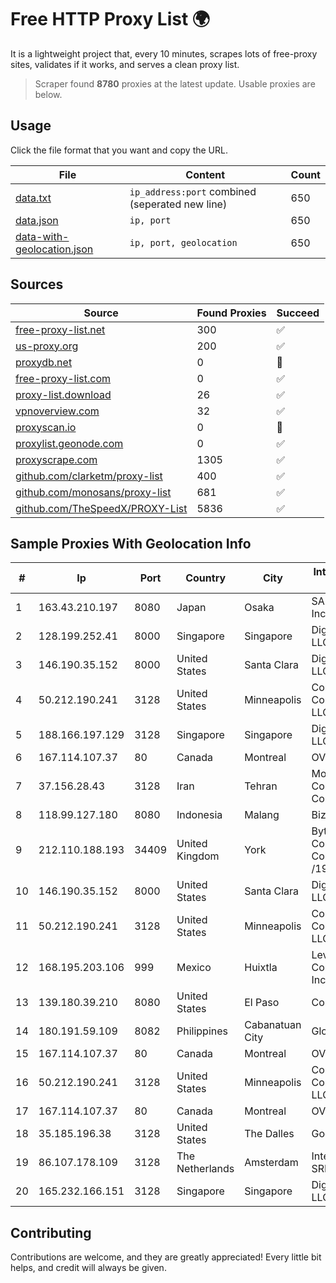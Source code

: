 
# Free HTTP Proxy List 🌍

It is a lightweight project that, every 10 minutes, scrapes lots of free-proxy sites, validates if it works, and serves a clean proxy list.


> Scraper found **8780** proxies at the latest update. Usable proxies are below.

## Usage

Click the file format that you want and copy the URL.


|File|Content|Count|
|----|-------|-----|
|[data.txt](https://raw.githubusercontent.com/themiralay/Proxy-List-World/master/data.txt)|`ip_address:port` combined (seperated new line)|650|
|[data.json](https://raw.githubusercontent.com/themiralay/Proxy-List-World/master/data.json)|`ip, port`|650|
|[data-with-geolocation.json](https://raw.githubusercontent.com/themiralay/Proxy-List-World/master/data-with-geolocation.json)|`ip, port, geolocation`|650|

## Sources

|Source|Found Proxies|Succeed|
|------|-------------|-------|
|[free-proxy-list.net](https://free-proxy-list.net)|300|✅|
|[us-proxy.org](https://www.us-proxy.org)|200|✅|
|[proxydb.net](http://proxydb.net)|0|🚫|
|[free-proxy-list.com](https://free-proxy-list.com/?page=&port=&type%5B%5D=http&type%5B%5D=https&up_time=0&search=Search)|0|✅|
|[proxy-list.download](https://www.proxy-list.download/HTTP)|26|✅|
|[vpnoverview.com](https://vpnoverview.com/privacy/anonymous-browsing/free-proxy-servers)|32|✅|
|[proxyscan.io](https://www.proxyscan.io)|0|🚫|
|[proxylist.geonode.com](https://proxylist.geonode.com/api/proxy-list?limit=300&page=1&sort_by=lastChecked&sort_type=desc&protocols=http,https)|0|✅|
|[proxyscrape.com](https://api.proxyscrape.com/v2/?request=displayproxies&protocol=http&timeout=10000&country=all&ssl=all&anonymity=all)|1305|✅|
|[github.com/clarketm/proxy-list](https://raw.githubusercontent.com/clarketm/proxy-list/master/proxy-list-raw.txt)|400|✅|
|[github.com/monosans/proxy-list](https://raw.githubusercontent.com/monosans/proxy-list/main/proxies/http.txt)|681|✅|
|[github.com/TheSpeedX/PROXY-List](https://raw.githubusercontent.com/TheSpeedX/PROXY-List/master/http.txt)|5836|✅|


## Sample Proxies With Geolocation Info

|#|Ip|Port|Country|City|Internet Service Provider|
|-|--|----|-------|----|-------------------------|
|1|163.43.210.197|8080|Japan|Osaka|SAKURA Internet Inc.|
|2|128.199.252.41|8000|Singapore|Singapore|DigitalOcean, LLC|
|3|146.190.35.152|8000|United States|Santa Clara|DigitalOcean, LLC|
|4|50.212.190.241|3128|United States|Minneapolis|Comcast Cable Communications, LLC|
|5|188.166.197.129|3128|Singapore|Singapore|DigitalOcean, LLC|
|6|167.114.107.37|80|Canada|Montreal|OVH SAS|
|7|37.156.28.43|3128|Iran|Tehran|Mobin Net Communication Company|
|8|118.99.127.180|8080|Indonesia|Malang|Biznet Metronet|
|9|212.110.188.193|34409|United Kingdom|York|Bytemark Computer Consulting Ltd /19|
|10|146.190.35.152|8000|United States|Santa Clara|DigitalOcean, LLC|
|11|50.212.190.241|3128|United States|Minneapolis|Comcast Cable Communications, LLC|
|12|168.195.203.106|999|Mexico|Huixtla|Level 3 Communications, Inc.|
|13|139.180.39.210|8080|United States|El Paso|Conterra|
|14|180.191.59.109|8082|Philippines|Cabanatuan City|Globe Telecom|
|15|167.114.107.37|80|Canada|Montreal|OVH SAS|
|16|50.212.190.241|3128|United States|Minneapolis|Comcast Cable Communications, LLC|
|17|167.114.107.37|80|Canada|Montreal|OVH SAS|
|18|35.185.196.38|3128|United States|The Dalles|Google LLC|
|19|86.107.178.109|3128|The Netherlands|Amsterdam|Interkvm Host SRL|
|20|165.232.166.151|3128|Singapore|Singapore|DigitalOcean, LLC|



## Contributing

Contributions are welcome, and they are greatly appreciated! Every
little bit helps, and credit will always be given.

